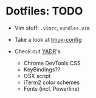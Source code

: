 # Dotfiles: TODO

* Vim stuff: `.vimrc`, `vundles.vim`
* Take a look at [tmux-config]

* Check out [YADR]'s
  * Chrome DevTools CSS
  * KeyBindings??
  * OSX script
  * iTerm2 color schemes
  * Fonts (incl. Powerline)

[YADR]: https://github.com/skwp/dotfiles
[tmux-config]: https://github.com/nviennot/tmux-config
